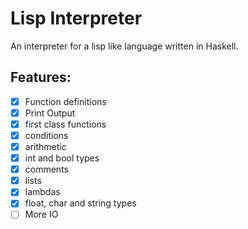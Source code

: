 # Lisp Interpreter 

An interpreter for a lisp like language written in Haskell.


## Features:
- [x] Function definitions
- [x] Print Output 
- [x] first class functions  
- [x] conditions 
- [x] arithmetic
- [x] int and bool types
- [x] comments
- [x] lists
- [x] lambdas
- [x] float, char and string types 
- [ ] More IO
